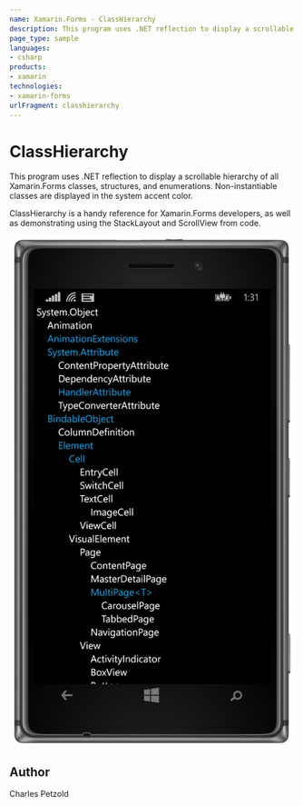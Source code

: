 ```yaml
---
name: Xamarin.Forms - ClassHierarchy
description: This program uses .NET reflection to display a scrollable hierarchy of all Xamarin.Forms classes, structures, and enumerations. Non-instantiable...
page_type: sample
languages:
- csharp
products:
- xamarin
technologies:
- xamarin-forms
urlFragment: classhierarchy
---
```

# ClassHierarchy

This program uses .NET reflection to display a scrollable hierarchy of all Xamarin.Forms classes, structures, and enumerations.
Non-instantiable classes are displayed in the system accent color.

ClassHierarchy is a handy reference for Xamarin.Forms developers, as well as demonstrating using 
the StackLayout and ScrollView from code.

![ClassHierarchy application screenshot](Screenshots/01.png "ClassHierarchy application screenshot")

## Author

Charles Petzold

